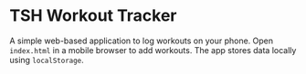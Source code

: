 # TSH Workout Tracker

A simple web-based application to log workouts on your phone. Open `index.html` in a mobile browser to add workouts. The app stores data locally using `localStorage`.
